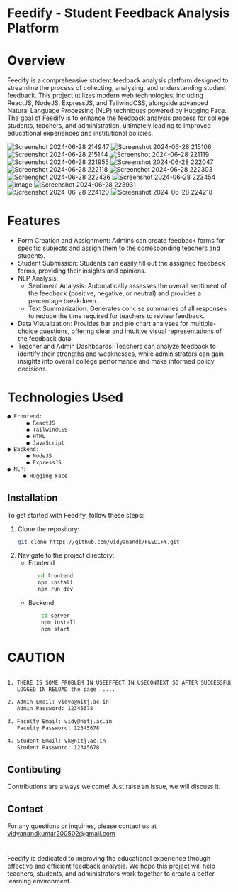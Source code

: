 # Feedify - Student Feedback Analysis Platform

# Overview

Feedify is a comprehensive student feedback analysis platform designed to streamline the process of collecting, analyzing, and understanding student feedback. This project utilizes modern web technologies, including ReactJS, NodeJS, ExpressJS, and TailwindCSS, alongside advanced Natural Language Processing (NLP) techniques powered by Hugging Face. The goal of Feedify is to enhance the feedback analysis process for college students, teachers, and administration, ultimately leading to improved educational experiences and institutional policies.

![Screenshot 2024-06-28 214947](https://github.com/vidyanandk/FEEDIFY/assets/141124787/5eca1b73-7ef8-4f2c-a0b7-1a29c32d2c3d)
![Screenshot 2024-06-28 215106](https://github.com/vidyanandk/FEEDIFY/assets/141124787/9d69fe3e-77b4-4de6-8549-7ba005bcf035)
![Screenshot 2024-06-28 215144](https://github.com/vidyanandk/FEEDIFY/assets/141124787/a23778cf-b9d8-4db1-8063-296300b1eada)
![Screenshot 2024-06-28 221119](https://github.com/vidyanandk/FEEDIFY/assets/141124787/874d10e4-cf24-4350-b2c1-58b5749c06c7)
![Screenshot 2024-06-28 221955](https://github.com/vidyanandk/FEEDIFY/assets/141124787/b38a8923-6cfa-43fa-977b-13a52f06cf65)
![Screenshot 2024-06-28 222047](https://github.com/vidyanandk/FEEDIFY/assets/141124787/ead79fde-515b-4d89-a11a-9e93598d6331)
![Screenshot 2024-06-28 222118](https://github.com/vidyanandk/FEEDIFY/assets/141124787/04eee893-1f19-4d47-a9d1-93f96a537f56)
![Screenshot 2024-06-28 222303](https://github.com/vidyanandk/FEEDIFY/assets/141124787/7b67115b-0a45-4b12-999d-9048000949a7)
![Screenshot 2024-06-28 222436](https://github.com/vidyanandk/FEEDIFY/assets/141124787/2d115188-fe82-4093-80a4-a2dedc38d0c1)
![Screenshot 2024-06-28 223454](https://github.com/vidyanandk/FEEDIFY/assets/141124787/79451c72-dd02-49e3-b808-3ff8d5f86255)
![image](https://github.com/vidyanandk/FEEDIFY/assets/141124787/530ea63d-9ded-4ccf-bb16-ddf2fcb94a5c)
![Screenshot 2024-06-28 223931](https://github.com/vidyanandk/FEEDIFY/assets/141124787/363f0eb4-c591-4e45-9c81-0c9677004975)
![Screenshot 2024-06-28 224120](https://github.com/vidyanandk/FEEDIFY/assets/141124787/d409bf66-83fd-4b5e-b37f-9d2b5fc88027)
![Screenshot 2024-06-28 224218](https://github.com/vidyanandk/FEEDIFY/assets/141124787/56d101a0-206f-4661-b239-2ec26a8b9b13)

# Features
- Form Creation and Assignment: Admins can create feedback forms for specific subjects and 
  assign them to the corresponding teachers and students.
- Student Submission: Students can easily fill out the assigned feedback forms, providing their 
  insights and opinions.
- NLP Analysis:
    - Sentiment Analysis: Automatically assesses the overall sentiment of the feedback 
      (positive, negative, or neutral) and provides a percentage breakdown.
    - Text Summarization: Generates concise summaries of all responses to reduce the time 
      required for teachers to review feedback.
- Data Visualization: Provides bar and pie chart analyses for multiple-choice questions, 
  offering clear and intuitive visual representations of the feedback data.
- Teacher and Admin Dashboards: Teachers can analyze feedback to identify their strengths and 
  weaknesses, while administrators can gain insights into overall college performance and make 
  informed policy decisions.

# Technologies Used
```bash
● Frontend:
      ● ReactJS
      ● TailwindCSS
      ● HTML
      ● JavaScript
● Backend:
      ● NodeJS
      ● ExpressJS
● NLP:
     ● Hugging Face
```

## Installation
To get started with Feedify, follow these steps:
 1. Clone the repository:
    ```bash
    git clone https://github.com/vidyanandk/FEEDIFY.git
    ```
 3. Navigate to the project directory:
    - Frontend
        ```bash
           cd frontend
           npm install
           npm run dev
        ```
    - Backend
        ```bash
            cd server
            npm install
            npm start
        ```

# CAUTION
```bash

1. THERE IS SOME PROBLEM IN USEEFFECT IN USECONTEXT SO AFTER SUCCESSFUL
   LOGGED IN RELOAD the page .....

2. Admin Email: vidya@nitj.ac.in
   Admin Password: 12345678

3. Faculty Email: vidy@nitj.ac.in
   Faculty Password: 12345678

4. Student Email: vk@nitj.ac.in
   Student Password: 12345678

```

## Contibuting
Contributions are always welcome! Just raise an issue, we will discuss it.

## Contact
For any questions or inquiries, please contact us at  vidyanandkumar200502@gmail.com

#
Feedify is dedicated to improving the educational experience through effective and efficient feedback analysis. We hope this project will help teachers, students, and administrators work together to create a better learning environment.

